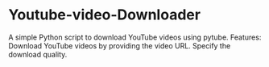# Youtube-video-Downloader
A simple Python script to download YouTube videos using pytube.
Features:
    Download YouTube videos by providing the video URL.
    Specify the download quality.
